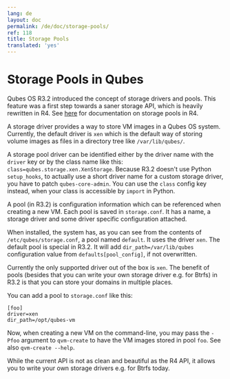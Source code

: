 ```yaml
---
lang: de
layout: doc
permalink: /de/doc/storage-pools/
ref: 118
title: Storage Pools
translated: 'yes'
---
```


Storage Pools in Qubes
======================

Qubes OS R3.2 introduced the concept of storage drivers and pools.  This feature
was a first step towards a saner storage API, which is heavily rewritten in R4.
See [here](https://dev.qubes-os.org/projects/core-admin/en/latest/qubes-storage.html)
for documentation on storage pools in R4.

A storage driver provides a way to store VM images in a Qubes OS system.
Currently, the default driver is `xen` which is the default way of storing
volume images as files in a directory tree like `/var/lib/qubes/`.

A storage pool driver can be identified either by the driver name with the
`driver` key or by the class name like this:
`class=qubes.storage.xen.XenStorage`. Because R3.2 doesn't use Python
`setup_hooks`, to actually use a short driver name for a custom storage driver,
you have to patch `qubes-core-admin`. You can use the `class` config key
instead, when your class is accessible by `import` in Python.

A pool (in R3.2) is configuration information which can be referenced when
creating a new VM. Each pool is saved in `storage.conf`. It has a name, a
storage driver and some driver specific configuration attached.

When installed, the system has, as you can see from the contents of
`/etc/qubes/storage.conf`, a pool named `default`. It uses the driver `xen`. The
default pool is special in R3.2. It will add `dir_path=/var/lib/qubes`
configuration value from `defaults[pool_config]`, if not overwritten.


Currently the only supported driver out of the box is `xen`. The benefit of
pools (besides that you can write your own storage driver e.g. for Btrfs) in R3.2
is that you can store your domains in multiple places.

You can add a pool to `storage.conf` like this:

```
[foo]
driver=xen
dir_path=/opt/qubes-vm
```

Now, when creating a new VM on the command-line, you may pass the `-Pfoo`
argument to `qvm-create` to have the VM images stored in pool `foo`. See also
`qvm-create --help`.

While the current API is not as clean and beautiful as the R4 API, it allows
you to write your own storage drivers e.g. for Btrfs today.